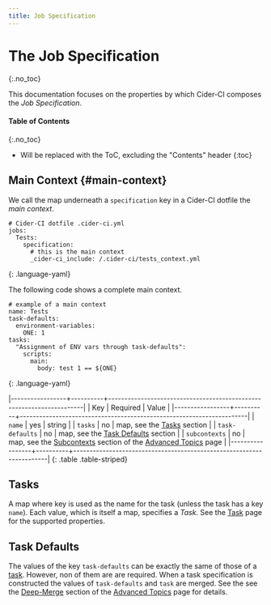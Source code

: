 ```yaml
---
title: Job Specification
---
```


# The Job Specification
{:.no_toc}

This documentation focuses on the properties by which
Cider-CI composes the _Job Specification_.


#### Table of Contents 
{:.no_toc}
* Will be replaced with the ToC, excluding the "Contents" header
{:toc}


## Main Context {#main-context}

We call the map underneath a `specification` key in a Cider-CI dotfile the _main
context_. 

    # Cider-CI dotfile .cider-ci.yml
    jobs:
      Tests: 
        specification: 
          # this is the main context
          _cider-ci_include: /.cider-ci/tests_context.yml
  {: .language-yaml}


The following code shows a complete main context. 

    # example of a main context 
    name: Tests 
    task-defaults: 
      environment-variables: 
        ONE: 1
    tasks:
      "Assignment of ENV vars through task-defaults": 
        scripts: 
          main:
            body: test 1 == ${ONE}
  {: .language-yaml}

|-----------------+----------+----------------------------------------------------------------------|
| Key             | Required | Value                                                                |
|-----------------+----------+----------------------------------------------------------------------|
| `name`          | yes      | string                                                               |
| `tasks`         | no       | map, see the [Tasks][] section                                       |
| `task-defaults` | no       | map, see the [Task Defaults][] section                               |
| `subcontexts`   | no       | map, see the [Subcontexts][] section of the [Advanced Topics][] page |
|-----------------+----------+----------------------------------------------------------------------|
{: .table .table-striped}

## Tasks 

A map where key is used as the name for the task (unless the task has a key
`name`). Each value, which is itself a map, specifies a _Task_. See the
[Task][] page for the supported properties. 

## Task Defaults 

The values of the key `task-defaults` can be exactly the same of those of
a [task][].  However, non of them are are required.  When a task specification
is constructed the values of `task-defaults` and `task` are merged. See the see
the [Deep-Merge][] section of the [Advanced Topics][] page for details.

  [Advanced Topics]: ../advanced.html
  [Bash Demo Project]: https://github.com/cider-ci/cider-ci_demo-project-bash
  [Deep-Merge]: ../advanced.html#deep-merge
  [Job properties]: #job-properties
  [Subcontexts]: #subcontexts
  [Subcontexts]: ../advanced.html#subcontexts
  [Task Defaults]: #task-defaults
  [Task]: ../task.html
  [Tasks]: #tasks
  [submodule example]: https://github.com/cider-ci/cider-ci_demo-project-bash/blob/master/.cider-ci/shared/submodule_context.yml
